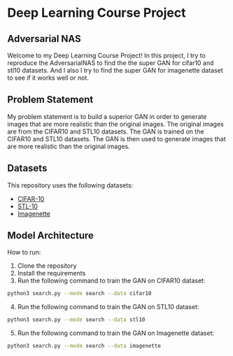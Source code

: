 # Deep Learning Course Project
## Adversarial NAS

Welcome to my Deep Learning Course Project! In this project, I try to reproduce the AdversarialNAS to find the the super GAN for cifar10 and stl10 datasets. And I also I try to find the super GAN for imagenette dataset to see if it works well or not.

## Problem Statement

My problem statement is to build a superior GAN in order to generate images that are more realistic than the original images. The original images are from the CIFAR10 and STL10 datasets. The GAN is trained on the CIFAR10 and STL10 datasets. The GAN is then used to generate images that are more realistic than the original images.

## Datasets

This repository uses the following datasets:

- [CIFAR-10](https://www.cs.toronto.edu/~kriz/cifar.html)
- [STL-10](https://cs.stanford.edu/~acoates/stl10/)
- [Imagenette](https://github.com/fastai/imagenette)

## Model Architecture

How to run:

1. Clone the repository
2. Install the requirements
3. Run the following command to train the GAN on CIFAR10 dataset:

```bash
python3 search.py --mode search --data cifar10 
```

4. Run the following command to train the GAN on STL10 dataset:

```bash
python3 search.py --mode search --data stl10 
```

5. Run the following command to train the GAN on Imagenette dataset:

```bash
python3 search.py --mode search --data imagenette 
```


